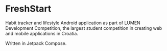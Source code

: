 # FreshStart
Habit tracker and lifestyle Android application as part of LUMEN Development Competition, 
the largest student competition in creating web and mobile applications in Croatia.


Written in Jetpack Compose.
